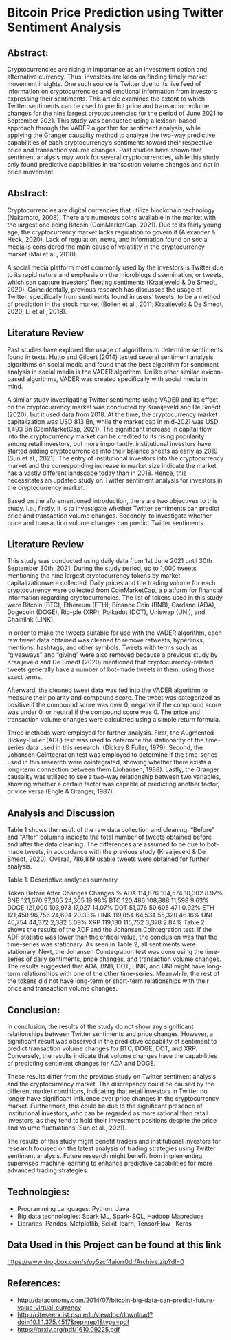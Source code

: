 # Bitcoin Price Prediction using Twitter Sentiment Analysis
## Abstract:
Cryptocurrencies are rising in importance as an investment option and alternative currency. Thus, investors are keen on finding timely market movement insights. One such source is Twitter due to its live feed of information on cryptocurrencies and emotional information from investors expressing their sentiments. This article examines the extent to which Twitter sentiments can be used to predict price and transaction volume changes for the nine largest cryptocurrencies for the period of June 2021 to September 2021. This study was conducted using a lexicon-based approach through the VADER algorithm for sentiment analysis, while applying the Granger causality method to analyze the two-way predictive capabilities of each cryptocurrency’s sentiments toward their respective price and transaction volume changes. Past studies have shown that sentiment analysis may work for several cryptocurrencies, while this study only found predictive capabilities in transaction volume changes and not in price movement.
## Abstract:
Cryptocurrencies are digital currencies that utilize blockchain technology (Nakamoto, 2008). There are numerous coins available in the market with the largest one being Bitcoin (CoinMarketCap, 2021). Due to its fairly young age, the cryptocurrency market lacks regulation to govern it (Alexander & Heck, 2020). Lack of regulation, news, and information found on social media is considered the main cause of volatility in the cryptocurrency market (Mai et al., 2018).

A social media platform most commonly used by the investors is Twitter due to its rapid nature and emphasis on the microblogs dissemination, or tweets, which can capture investors' fleeting sentiments (Kraaijeveld & De Smedt, 2020). Coincidentally, previous research has discussed the usage of Twitter, specifically from sentiments found in users’ tweets, to be a method of prediction in the stock market (Bollen et al., 2011; Kraaijeveld & De Smedt, 2020; Li et al., 2018).
## Literature Review
Past studies have explored the usage of algorithms to determine sentiments found in texts. Hutto and Gilbert (2014) tested several sentiment analysis algorithms on social media and found that the best algorithm for sentiment analysis in social media is the VADER algorithm. Unlike other similar lexicon-based algorithms, VADER was created specifically with social media in mind.

A similar study investigating Twitter sentiments using VADER and its effect on the cryptocurrency market was conducted by Kraaijeveld and De Smedt (2020), but it used data from 2018. At the time, the cryptocurrency market capitalization was USD 813 Bn, while the market cap in mid-2021 was USD 1,493 Bn (CoinMarketCap, 2021). The significant increase in capital flow into the cryptocurrency market can be credited to its rising popularity among retail investors, but more importantly, institutional investors have started adding cryptocurrencies into their balance sheets as early as 2019 (Sun et al., 2021). The entry of institutional investors into the cryptocurrency market and the corresponding increase in market size indicate the market has a vastly different landscape today than in 2018. Hence, this necessitates an updated study on Twitter sentiment analysis for investors in the cryptocurrency market.

Based on the aforementioned introduction, there are two objectives to this study, i.e., firstly, it is to investigate whether Twitter sentiments can predict price and transaction volume changes. Secondly, to investigate whether price and transaction volume changes can predict Twitter sentiments.
## Literature Review
This study was conducted using daily data from 1st June 2021 until 30th September 30th, 2021. During the study period, up to 1,000 tweets mentioning the nine largest cryptocurrency tokens by market capitalizationwere collected. Daily prices and the trading volume for each cryptocurrency were collected from CoinMarketCap, a platform for financial information regarding cryptocurrencies. The list of tokens used in this study were Bitcoin (BTC), Ethereum (ETH), Binance Coin (BNB), Cardano (ADA), Dogecoin (DOGE), Rip-ple (XRP), Polkadot (DOT), Uniswap (UNI), and Chainlink (LINK).

In order to make the tweets suitable for use with the VADER algorithm, each raw tweet data obtained was cleaned to remove retweets, hyperlinks, mentions, hashtags, and other symbols. Tweets with terms such as “giveaways” and “giving” were also removed because a previous study by Kraaijeveld and De Smedt (2020) mentioned that cryptocurrency-related tweets generally have a number of bot-made tweets in them, using those exact terms.

Afterward, the cleaned tweet data was fed into the VADER algorithm to measure their polarity and compound score. The tweet was categorized as positive if the compound score was over 0, negative if the compound score was under 0, or neutral if the compound score was 0. The price and transaction volume changes were calculated using a simple return formula.

Three methods were employed for further analysis. First, the Augmented Dickey-Fuller (ADF) test was used to determine the stationarity of the time-series data used in this research. (Dickey & Fuller, 1979). Second, the Johansen Cointegration test was employed to determine if the time-series used in this research were cointegrated, showing whether there exists a long-term connection between them (Johansen, 1988). Lastly, the Granger causality was utilized to see a two-way relationship between two variables, showing whether a certain factor was capable of predicting another factor, or vice versa (Engle & Granger, 1987).
## Analysis and Discussion
Table 1 shows the result of the raw data collection and cleaning. “Before” and "After” columns indicate the total number of tweets obtained before and after the data cleaning. The differences are assumed to be due to bot-made tweets, in accordance with the previous study (Kraaijeveld & De Smedt, 2020). Overall, 786,819 usable tweets were obtained for further analysis.

Table 1. Descriptive analytics summary

Token	Before	After	Changes	Changes %
ADA	    114,876	104,574	10,302	8.97%
BNB	    121,670	97,365	24,305	19.98%
BTC		120,486	108,888	11,598	9.63%
DOGE	121,000	103,973	17,027	14.07%
DOT		51,076	50,605	471	0.92%
ETH		121,450	96,756	24,694	20.33%
LINK	119,854	64,534	55,320	46.16%
UNI		46,754	44,372	2,382	5.09%
XRP		119,130	115,752	3,378	2.84%
Table 2 shows the results of the ADF and the Johansen Cointegration test. If the ADF statistic was lower than the critical value, the conclusion was that the time-series was stationary. As seen in Table 2, all sentiments were stationary. Next, the Johansen Cointegration test was done using the time-series of daily sentiments, price changes, and transaction volume changes. The results suggested that ADA, BNB, DOT, LINK, and UNI might have long-term relationships with one of the other time-series. Meanwhile, the rest of the tokens did not have long-term or short-term relationships with their price and transaction volume changes.

## Conclusion:
In conclusion, the results of the study do not show any significant relationships between Twitter sentiments and price changes. However, a significant result was observed in the predictive capability of sentiment to predict transaction volume changes for BTC, DOGE, DOT, and XRP. Conversely, the results indicate that volume changes have the capabilities of predicting sentiment changes for ADA and DOGE.

These results differ from the previous study on Twitter sentiment analysis and the cryptocurrency market. The discrepancy could be caused by the different market conditions, indicating that retail investors in Twitter no longer have significant influence over price changes in the cryptocurrency market. Furthermore, this could be due to the significant presence of institutional investors, who can be regarded as more rational than retail investors, as they tend to hold their investment positions despite the price and volume fluctuations (Sun et al., 2021).

The results of this study might benefit traders and institutional investors for research focused on the latest analysis of trading strategies using Twitter sentiment analysis. Future research might benefit from implementing supervised machine learning to enhance predictive capabilities for more advanced trading strategies.
## Technologies:
* Programming Languages: Python, Java
* Big data technologies: Spark ML, Spark-SQL, Hadoop Mapreduce
* Libraries: Pandas, Matplotlib, Scikit-learn, TensorFlow , Keras

## Data Used in this Project can be found at this link
https://www.dropbox.com/s/oy5zcf4aiorr0dr/Archive.zip?dl=0

## References:
* http://dataconomy.com/2014/07/bitcoin-big-data-can-predict-future-value-virtual-currency
* http://citeseerx.ist.psu.edu/viewdoc/download?doi=10.1.1.375.4517&rep=rep1&type=pdf
* https://arxiv.org/pdf/1610.09225.pdf
